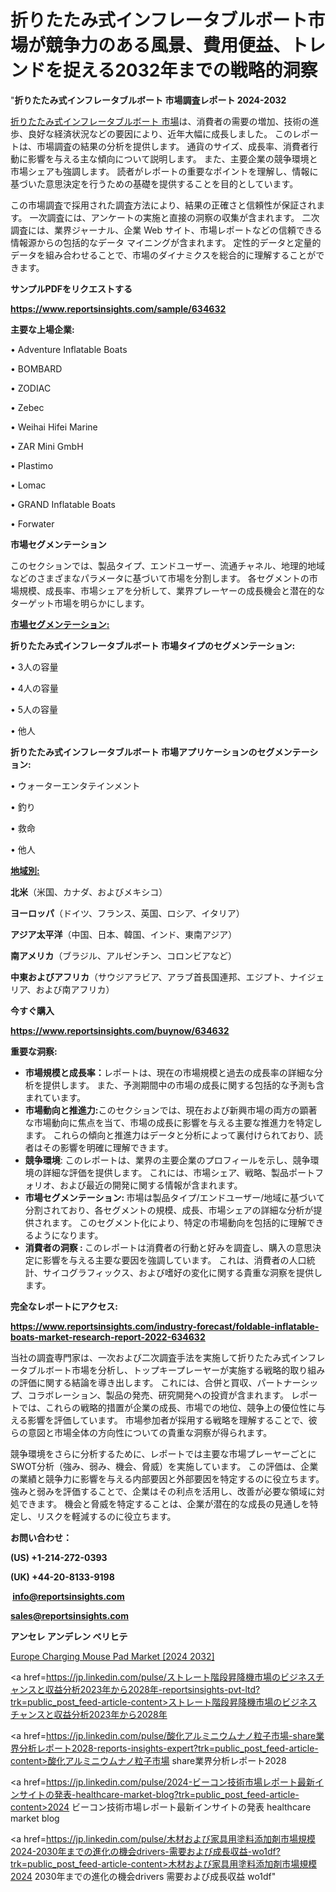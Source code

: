 # 折りたたみ式インフレータブルボート市場が競争力のある風景、費用便益、トレンドを捉える2032年までの戦略的洞察

"<strong>折りたたみ式インフレータブルボート 市場調査レポート 2024-2032</strong>

<a href=https://www.reportsinsights.com/sample/634632>折りたたみ式インフレータブルボート 市場</a>は、消費者の需要の増加、技術の進歩、良好な経済状況などの要因により、近年大幅に成長しました。 このレポートは、市場調査の結果の分析を提供します。 通貨のサイズ、成長率、消費者行動に影響を与える主な傾向について説明します。 また、主要企業の競争環境と市場シェアも強調します。 読者がレポートの重要なポイントを理解し、情報に基づいた意思決定を行うための基礎を提供することを目的としています。

この市場調査で採用された調査方法により、結果の正確さと信頼性が保証されます。 一次調査には、アンケートの実施と直接の洞察の収集が含まれます。 二次調査には、業界ジャーナル、企業 Web サイト、市場レポートなどの信頼できる情報源からの包括的なデータ マイニングが含まれます。 定性的データと定量的データを組み合わせることで、市場のダイナミクスを総合的に理解することができます。

<strong><b>サンプルPDFをリクエストする</b></strong>

<a href=https://www.reportsinsights.com/sample/634632><strong><u>https://www.reportsinsights.com/sample/634632</u></strong></a>

<strong>主要な上場企業:</strong>

• Adventure Inflatable Boats

• BOMBARD

• ZODIAC

• Zebec

• Weihai Hifei Marine

• ZAR Mini GmbH

• Plastimo

• Lomac

• GRAND Inflatable Boats

• Forwater

<strong>市場セグメンテーション</strong>

このセクションでは、製品タイプ、エンドユーザー、流通チャネル、地理的地域などのさまざまなパラメータに基づいて市場を分割します。 各セグメントの市場規模、成長率、市場シェアを分析して、業界プレーヤーの成長機会と潜在的なターゲット市場を明らかにします。

<strong><u>市場セグメンテーション</u></strong><strong><u>:</u></strong>

<strong>折りたたみ式インフレータブルボート 市場タイプのセグメンテーション:</strong>

• 3人の容量

• 4人の容量

• 5人の容量

• 他人

<strong>折りたたみ式インフレータブルボート 市場アプリケーションのセグメンテーション:</strong>

• ウォーターエンタテインメント

• 釣り

• 救命

• 他人

<strong><u>地域別</u></strong><strong><u>:</u></strong>

<strong>北米</strong>（米国、カナダ、およびメキシコ）

<strong>ヨーロッパ</strong>（ドイツ、フランス、英国、ロシア、イタリア）

<strong>アジア太平洋</strong>（中国、日本、韓国、インド、東南アジア）

<strong>南アメリカ</strong>（ブラジル、アルゼンチン、コロンビアなど）

<strong>中東およびアフリカ</strong>（サウジアラビア、アラブ首長国連邦、エジプト、ナイジェリア、および南アフリカ）

<strong>今すぐ購入</strong>

<a href=https://www.reportsinsights.com/buynow/634632><strong><u>https://www.reportsinsights.com/buynow/634632</u></strong></a>

<strong>重要な洞察:</strong>
<ul>
  <li><strong>市場規模と成長率：</strong>レポートは、現在の市場規模と過去の成長率の詳細な分析を提供します。 また、予測期間中の市場の成長に関する包括的な予測も含まれています。</li>
  <li><strong>市場動向と推進力:</strong>このセクションでは、現在および新興市場の両方の顕著な市場動向に焦点を当て、市場の成長に影響を与える主要な推進力を特定します。 これらの傾向と推進力はデータと分析によって裏付けられており、読者はその影響を明確に理解できます。</li>
  <li><strong>競争環境</strong>: このレポートは、業界の主要企業のプロフィールを示し、競争環境の詳細な評価を提供します。 これには、市場シェア、戦略、製品ポートフォリオ、および最近の開発に関する情報が含まれます。</li>
  <li><strong>市場セグメンテーション: </strong>市場は製品タイプ/エンドユーザー/地域に基づいて分割されており、各セグメントの規模、成長、市場シェアの詳細な分析が提供されます。 このセグメント化により、特定の市場動向を包括的に理解できるようになります。</li>
  <li><strong>消費者の洞察 : </strong>このレポートは消費者の行動と好みを調査し、購入の意思決定に影響を与える主要な要因を強調しています。 これは、消費者の人口統計、サイコグラフィックス、および嗜好の変化に関する貴重な洞察を提供します。</li>
</ul>
<strong>完全なレポートにアクセス:</strong>

<a href=https://www.reportsinsights.com/industry-forecast/foldable-inflatable-boats-market-research-report-2022-634632><strong><u><b>https://www.reportsinsights.com/industry-forecast/foldable-inflatable-boats-market-research-report-2022-634632</b></u></strong></a>

当社の調査専門家は、一次および二次調査手法を実施して折りたたみ式インフレータブルボート市場を分析し、トップキープレーヤーが実施する戦略的取り組みの評価に関する結論を導き出します。 これには、合併と買収、パートナーシップ、コラボレーション、製品の発売、研究開発への投資が含まれます。 レポートでは、これらの戦略的措置が企業の成長、市場での地位、競争上の優位性に与える影響を評価しています。 市場参加者が採用する戦略を理解することで、彼らの意図と市場全体の方向性についての貴重な洞察が得られます。

競争環境をさらに分析するために、レポートでは主要な市場プレーヤーごとにSWOT分析（強み、弱み、機会、脅威）を実施しています。 この評価は、企業の業績と競争力に影響を与える内部要因と外部要因を特定するのに役立ちます。 強みと弱みを評価することで、企業はその利点を活用し、改善が必要な領域に対処できます。 機会と脅威を特定することは、企業が潜在的な成長の見通しを特定し、リスクを軽減するのに役立ちます。

<strong>お問い合わせ：</strong>

<strong>(US) +1-214-272-0393</strong>

<strong>(UK) +44-20-8133-9198</strong>

<strong> </strong><a href=info@reportsinsights.com><strong><u>info@reportsinsights.com</u></strong></a>

<a href=sales@reportsinsights.com><strong><u>sales@reportsinsights.com</u></strong></a>

<strong>アンセレ アンデレン ベリヒテ</strong>

<a href=https://www.linkedin.com/pulse/europe-charging-mouse-pad-market-analysis-identifying-urfbf/>Europe Charging Mouse Pad Market [2024 2032]</a>

<a href=https://jp.linkedin.com/pulse/ストレート階段昇降機市場のビジネスチャンスと収益分析2023年から2028年-reportsinsights-pvt-ltd?trk=public_post_feed-article-content>ストレート階段昇降機市場のビジネスチャンスと収益分析2023年から2028年</a>

<a href=https://jp.linkedin.com/pulse/酸化アルミニウムナノ粒子市場-share業界分析レポート2028-reports-insights-expert?trk=public_post_feed-article-content>酸化アルミニウムナノ粒子市場 share業界分析レポート2028</a>

<a href=https://jp.linkedin.com/pulse/2024-ビーコン技術市場レポート最新インサイトの発表-healthcare-market-blog?trk=public_post_feed-article-content>2024 ビーコン技術市場レポート最新インサイトの発表 healthcare market blog</a>

<a href=https://jp.linkedin.com/pulse/木材および家具用塗料添加剤市場規模2024-2030年までの進化の機会drivers-需要および成長収益-wo1df?trk=public_post_feed-article-content>木材および家具用塗料添加剤市場規模2024 2030年までの進化の機会drivers 需要および成長収益 wo1df</a>"

